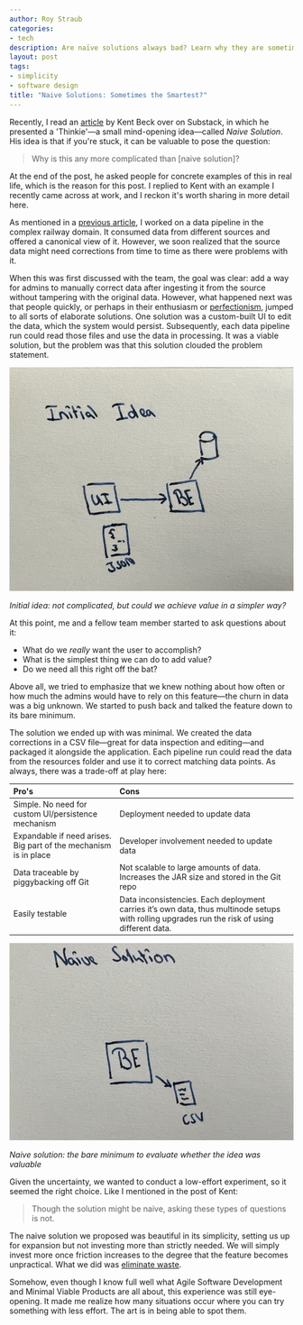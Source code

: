 ```yaml
---
author: Roy Straub
categories:
- tech
description: Are naïve solutions always bad? Learn why they are sometimes the best ones.
layout: post
tags:
- simplicity
- software design
title: "Naive Solutions: Sometimes the Smartest?"
---
```


Recently, I read an [article](https://open.substack.com/pub/tidyfirst/p/thinkie-naive-solution) by Kent Beck over on Substack, in which he presented a 'Thinkie'—a small mind-opening idea—called *Naive Solution*. His idea is that if you're stuck, it can be valuable to pose the question: 

> Why is this any more complicated than [naive solution]?

At the end of the post, he asked people for concrete examples of this in real life, which is the reason for this post. I replied to Kent with an example I recently came across at work, and I reckon it's worth sharing in more detail here.

As mentioned in a [previous article](https://rstraub.com/the-refactoring-avalanche), I worked on a data pipeline in the complex railway domain. It consumed data from different sources and offered a canonical view of it. However, we soon realized that the source data might need corrections from time to time as there were problems with it.

When this was first discussed with the team, the goal was clear: add a way for admins to manually correct data after ingesting it from the source without tampering with the original data. However, what happened next was that people quickly, or perhaps in their enthusiasm or [perfectionism](https://rstraub.com/perfectly-imperfect-code), jumped to all sorts of elaborate solutions. One solution was a custom-built UI to edit the data, which the system would persist. Subsequently, each data pipeline run could read those files and use the data in processing. It was a viable solution, but the problem was that this solution clouded the problem statement.

![diagram showing the idea](/assets/images/initial_idea.jpeg)

*Initial idea: not complicated, but could we achieve value in a simpler way?*

At this point, me and a fellow team member started to ask questions about it:

* What do we *really* want the user to accomplish?
* What is the simplest thing we can do to add value?
* Do we need all this right off the bat?

Above all, we tried to emphasize that we knew nothing about how often or how much the admins would have to rely on this feature—the churn in data was a big unknown. We started to push back and talked the feature down to its bare minimum. 

The solution we ended up with was minimal. We created the data corrections in a CSV file—great for data inspection and editing—and packaged it alongside the application. Each pipeline run could read the data from the resources folder and use it to correct matching data points. As always, there was a trade-off at play here:

| Pro's | Cons  |
|:--|:--|
| Simple. No need for custom UI/persistence mechanism | Deployment needed to update data |
| Expandable if need arises. Big part of the mechanism is in place | Developer involvement needed to update data |
| Data traceable by piggybacking off Git | Not scalable to large amounts of data. Increases the JAR size and stored in the Git repo |
| Easily testable | Data inconsistencies. Each deployment carries it’s own data, thus multinode setups with rolling upgrades run the risk of using different data. |

![the naive solutions](/assets/images/naive_solution.jpeg)

*Naive solution: the bare minimum to evaluate whether the idea was valuable*

Given the uncertainty, we wanted to conduct a low-effort experiment, so it seemed the right choice. Like I mentioned in the post of Kent: 

> Though the solution might be naive, asking these types of questions is not.

The naive solution we proposed was beautiful in its simplicity, setting us up for expansion but not investing more than strictly needed. We will simply invest more once friction increases to the degree that the feature becomes unpractical. What we did was [eliminate waste](https://en.wikipedia.org/wiki/Lean_software_development#Eliminate_waste).

Somehow, even though I know full well what Agile Software Development and Minimal Viable Products are all about, this experience was still eye-opening. It made me realize how many situations occur where you can try something with less effort. The art is in being able to spot them.
